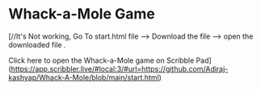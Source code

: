 # Whack-a-Mole Game

[//It's Not working, Go To start.html file --> Download the file --> open the downloaded file .

Click here to open the Whack-a-Mole game on Scribble Pad](https://app.scribbler.live/#local:3/#url=https://github.com/Adiraj-kashyap/Whack-A-Mole/blob/main/start.html)
